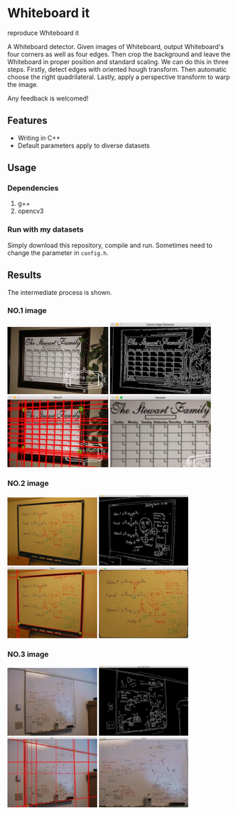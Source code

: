 # Whiteboard it
reproduce Whiteboard it

A Whiteboard detector. Given images of Whiteboard, output Whiteboard's four corners as well as four edges. Then crop the background and leave the Whiteboard in proper position and standard scaling. We can do this in three steps. Firstly, detect edges with oriented hough transform. Then automatic choose the right quadrilateral. Lastly, apply a perspective transform to warp the image.

Any feedback is welcomed!

## Features
* Writing in C++ 
* Default parameters apply to diverse datasets


## Usage
### Dependencies
1. g++
2. opencv3


### Run with my datasets
Simply download this repository, compile and run. Sometimes need to change the parameter in `config.h`.


## Results
The intermediate process is shown.

### NO.1 image 
<img src="code/1.jpg" width="45%" /> <img src="result/result1.1.jpg" width="45%" /> <img src="result/result1.2.jpg" width="45%" /> <img src="result/result1.3.jpg" width="45%" /> 


### NO.2 image

<img src="code/3.png" width="40%" /> <img src="result/result2.1.jpg" width="40%" /> <img src="result/result2.2.jpg" width="40%" /> <img src="result/result2.3.jpg" width="40%" /> 


### NO.3 image 
<img src="code/5.png" width="40%" /> <img src="result/result3.1.jpg" width="40%" /> <img src="result/result3.2.jpg" width="40%" /> <img src="result/result3.3.jpg" width="40%" /> 
